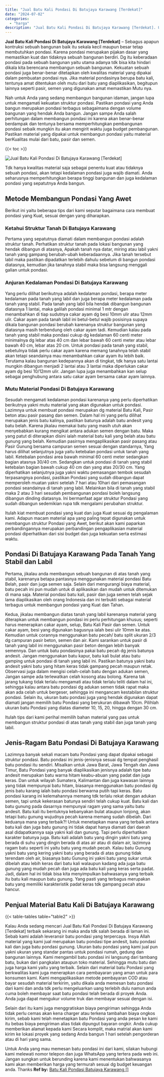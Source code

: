 ```yaml
---
title: "Jual Batu Kali Pondasi Di Batujaya Karawang [Terdekat]"
date: "2024-07-02"
categories: 
  - "harga"
description: "Jual Batu Kali Pondasi Di Batujaya Karawang [Terdekat]. Untuk Anda yang mau memesan batu pondasi ini dari kami, silakan hubungi kami melewati nomor telepon d..."
---
```


**Jual Batu Kali Pondasi Di Batujaya Karawang \[Terdekat\]** – Sebagus apapun kontruksi sebuah bangunan baik itu sekala kecil maupun besar tetap membutuhkan pondasi. Karena pondasi merupakan pijakan dasar yang memastikan kuat dan tidaknya sebuah bangunan berdiri. Dg itu keberadaan pondasi pada sebuah bangunan yaitu utama adanya tdk bisa kita hindari dikala kita berencana membangun sebuah bangunan. Kekuatan sebuah pondasi juga benar-benar ditetapkan oleh kwalitas material yang dipakai dalam pembuatan pondasi nya. Jika material pondasinya berupa batu kali, tentunya amat ditentukan oleh mutu dari batu yang diaplikasikan, begitupun lainnya seperti pasir, semen yang digunakan amat memastikan Mutu nya.

Nah untuk Anda yang sedang membangun bangunan idaman, jangan lupa untuk mengamati kekuatan struktur pondasi. Pastikan pondasi yang Anda bangun merupakan pondasi terbagus sebagaimana dengan volume bangunan yang hendak Anda bangun. Jangan sampe Anda salah perhitungan dalam membangun pondasi ini karena akan benar-benar berdampak dan tentunya bersama memperhitungkan pembangunan pondasi sebaik mungkin itu akan mengirit waktu juga budget pembangunan. Pastikan material yang dipakai untuk membangun pondasi yaitu material berKualitas mulai dari batu, pasir dan semen.

{{< toc >}}

![Jual Batu Kali Pondasi Di Batujaya Karawang [Terdekat]](/images/jual-batu-kali-03.png)

Tdk hanya kwalitas material saja sebagai penentu kuat atau tidaknya sebuah pondasi, akan tetapi kedalaman pondasi juga wajib diamati. Anda seharusnya memperhitungkan berapa tinggi bangunan dan juga kedalaman pondasi yang sepatutnya Anda bangun.

## Metode Membangun Pondasi Yang Awet

Berikut ini yaitu beberapa tips dari kami seputar bagaimana cara membuat pondasi yang Kuat, sesuai dengan yang diharapkan.

### Ketahui Struktur Tanah Di Batujaya Karawang

Pertama yang sepatutnya diamati dalam membangun pondasi adalah struktur tanah. Perhatikan struktur tanah pada lokasi bangunan yang hendak dibangun di atasnya, Apakah tanah nya datar, miring atau labil yakni tanah yang gampang berubah-ubah keberadaannya. Jika tanah tersebut labil maka pastikan dipadatkan terlebih dahulu sebelum di bangun pondasi diatasnya, kemudian jika tanahnya stabil maka bisa langsung menggali galian untuk pondasi.

### Anjuran Kedalaman Pondasi Di Batujaya Karawang

Yang perlu dilihat berikutnya adalah kedalaman pondasi, berapa meter kedalaman pada tanah yang labil dan juga berapa meter kedalaman pada tanah yang stabil. Pada tanah yang labil bila hendak dibangun bangunan diatasnya 1 lantai, maka galilah pondasi minimal 1 mtr dengan menambahkan di tiap sudutnya cakar ayam dg besi 10mm ulir atau 12mm ulir. Cakar ayam pada tanah labil ini betul-betul wajib posisinya supaya dikala bangunan pondasi berubah karenanya struktur bangunan yang diatasnya masih terbendung oleh cakar ayam tadi. Kemudian kalau pada tanah yang stabil maka pondasi cukup dg kedalaman 60 centi meter minimalnya dg lebar atas 40 cm dan lebar bawah 60 centi meter atau lebar bawah 40 cm, lebar atas 20 cm. Untuk pondasi pada tanah yang stabil, sebetulnya tidak perlu cakar ayam karena memang tanahnya telah stabil akan tetapi seandainya mau menambahkan cakar ayam itu lebih baik. Terutama kalau bangunan kedepannya akan di tingkat, tdk hanya satu lantai mungkin dibangun menjadi 2 lantai atau 3 lantai maka diperlukan cakar ayam dg besi 10/12mm ulir. Jangan lupa juga menambahkan kan selup sebagai penghubung antara satu cakar ayam bersama cakar ayam lainnya.

### Mutu Material Pondasi Di Batujaya Karawang

Sesudah mengamati kedalaman pondasi karenanya yang perlu diperhatikan berikutnya yakni mutu material yang akan digunakan untuk pondasi. Lazimnya untuk membuat pondasi merupakan dg material Batu Kali, Pasir beton atau pasir pasang dan semen. Dalam hal ini yang perlu dilihat merupakan jenis batu kalinya, pastikan batunya adalah batu andesit yang batu belah. Karena jikalau memakai batu yang masih utuh akan menyebabkan kurang mengikat antara adukan semen dengan batu. Maka yang patut di diterapkan disini ialah material batu kali yang belah atau batu gunung yang belah. Kemudian pasirnya mengaplikasikan pasir pasang atau Pasir Gunung bersama campuran semen sesuai dengan standarnya, Yang harus dilihat selanjutnya juga yaitu ketebalan pondasi untuk tanah yang labil. Ketebalan pondasi area bawah minimal 60 centi meter sedangkan bagian atasnya 30/40 cm. Sedangkan untuk pondasi di tanah yang stabil ketebalan bagian bawah cukup 40 cm dan yang atas 20/30 cm. Yang diperhatikan selanjutnya juga yakni waktu pemasangan tembok sesudah terpasangnya pondasi, pastikan Pondasi yang sudah dibangun dapat memperoleh muatan yakni setelah 7 hari atau 10hari dari pemasangan pondasi seandainya di tanah yang labil. Melainkan bila di tanah yang stabil maka 2 atau 3 hari sesudah pembangunan pondasi boleh langsung dibangun dinding diatasnya. Ini bermanfaat agar struktur Pondasi yang sudah dibangun sedemikian rupa tdk mengalami perubahan struktur.

Itulah kiat membuat pondasi yang kuat dan juga Kuat sesuai dg pengalaman kami. Adapun macam material apa yang paling tepat digunakan untuk membangun struktur Pondasi yang Awet, berikut akan kami paparkan perbandingannya merupakan perbandingan pengaplikasian material pondasi diperhatikan dari sisi budget dan juga kekuatan serta estimasi waktu.

## Pondasi Di Batujaya Karawang Pada Tanah Yang Stabil dan Labil

Pertama, jikalau anda membangun sebuah bangunan di atas tanah yang stabil, karenanya betapa pantasnya menggunakan material pondasi Batu Belah, pasir dan juga semen saja. Selain dari mengurangi biaya material, batu pecah ini pun mudah untuk di aplikasikan dan mudah untuk ditemukan di mana saja. Material pondasi batu kali, pasir dan juga semen telah sejak lama diaplikasikan oleh orang Indonesia dan ini terbukti sebagai material terbagus untuk membangun pondasi yang Kuat dan Tahan.

Kedua, jikalau membangun diatas tanah yang labil karenanya material yang diterapkan untuk membangun pondasi ini perlu perhitungan khusus; seperti harus menerapkan cakar ayam, selup, Batu Kali Pasir dan semen. Untuk cakar ayam, besi yang digunakan bagusnya ialah besi ulir 10mm ke atas. Kemudian untuk corannya menggunakan batu pecah/ batu split ukuran 2/3 dg campuran pasir beton, semen dan air. Kami sarankan untuk pasir di tanah yang labil ini menggunakan pasir beton dengan lebih banyak semennya. Dan untuk batu pondasinya pakai batu pecah dg jenis batunya andesit. Jangan menggunakan batu kapur, batu kali bulat atau batu gamping untuk pondasi di tanah yang labil ini. Pastikan batunya yakni batu andesit yakni batu yang hitam keras tidak gampang pecah maupun retak. Observasi juga dalam mengisi celah-celah batu dengan adukan semen, Jangan sampe ada terlewatkan celah kosong atau bolong. Karena tak jarang tukang tidak terlalu mengamati atau tidak terlalu teliti dalam hal ini, sehingga kalau antara batu pondasi dg adukan semen tidak rapat maka akan ada celah untuk bergeser, sehingga ini mengancam kestabilan struktur pondasi. Selain itu, ukuran batu pondasi juga yang hendak digunakan dapat diamati jangan memilih batu Pondasi yang berukuran dibawah 10cm. Pilihlah ukuran batu Pondasi yang diatas diameter 10, 15, 20, hingga dengan 30 cm.

Itulah tips dari kami perihal memilih bahan material yang pas untuk membangun struktur pondasi di atas tanah yang stabil dan juga tanah yang labil.

## Jenis-Ragam Batu Pondasi Di Batujaya Karawang

Lazimnya banyak sekali macam batu Pondasi yang dapat dipakai sebagai struktur pondasi. Batu pondasi ini jenis-jenisnya sesuai dg tempat penghasil batu pondasi itu sendiri. Misalkan untuk Jawa Barat, Jawa Tengah dan Jawa Timur, Batu Pondasi yang banyak diaplikasikan jenisnya adalah tipe batu andesit merupakan batu warna hitam keabu-abuan yang padat dan juga keras. Dan untuk wilayah Sumatera, Kalimantan dan juga kawasan lainnya yang tidak mempunyai batu hitam, biasanya menggunakan batu pondasi dg jenis batu karang ialah batu pondasi berwarna putih tapi keras. Batu pondasi karang ini kelemahannya memang tdk terlalu rekat dengan adukan semen, tapi untuk kekerasan batunya sendiri telah cukup kuat. Batu kali dan batu gunung pada dasarnya mempunyai ragam yang sama yaitu batu andesit. Batu kali itu bentuknya kebanyakan bulat ataupun lonjong, akan tetapi batu gunung wujudnya pecah karena memang sudah dibelah. Dari keduanya mana yang terbaik?! Untuk menetapkan mana yang terbaik antara batu kali dan juga batu gunung ini tidak dapat hanya diamati dari daerah asal didapatkannya saja yakni kali dan gunung. Tapi perlu diperhatikan karakter batunya juga. Batu kali adalah batu yang dingin yakni batu yang berada di suhu yang dingin berada di atas air atau di dalam air, lazimnya ragam batu seperti ini yaitu batu yang mudah pecah. Kalau batu Gunung yakni batu yang kering yakni batu yang berada di atas gunung tidak terendam oleh air, biasanya batu Gunung ini yakni batu yang sukar untuk dibelah atau lebih keras dari batu kali walaupun kadang ada juga batu gunung yang mudah pecah dan juga ada batu kali yang keras serta padat. Jadi, dalam hal ini tidak bisa kita menyimpulkan bahwasanya yang terbaik itu batu kali maupun batu gunung. Yang pasti yang terbagus merupakan batu yang memiliki karakteristik padat keras tdk gampang pecah atau hancur.

## Penjual Material Batu Kali Di Batujaya Karawang

{{< table-tables table="table2" >}}

Kalau Anda sedang mencari Jual Batu Kali Pondasi Di Batujaya Karawang \[Terdekat\] terbaik sekarang ini maka anda tdk salah berada di laman ini. Sebab kami adalah leveransir batu pondasi yang terpercaya. Insya Allah material yang kami jual merupakan batu pondasi tipe andesit, batu pondasi kali dan juga batu pondasi gunung. Ukuran batu pondasi yang kami jual pun yakni ukuran yang standar pantas untuk pondasi rumah, gedung dan bangunan lainnya. Kami mengambil batu pondasi ini langsung dari tambang batu, bukan dari pangkalan ataupun toko material. Sehingga mutu batu dan juga harga kami yaitu yang terbaik. Selain dari material batu Pondasi yang berkwalitas kami juga menerapkan cara pembayaran yang aman untuk para konsumen kami. Kami mengaplikasikan metode pembayaran COD atau bayar sesudah material terkirim, yaitu dikala anda memesan batu pondasi dari kami dan anda tdk perlu mengeluarkan uang terlebih dulu namun anda cuma boleh membayar saat batu pondasi telah berada di proyek Anda. Anda juga dapat mengukur volume truk dan membayar sesuai dengan isi.

Selain dari itu kami juga menggratiskan biaya pengiriman sehingga Anda tidak perlu cemas akan kena charger atau terkena tambahan biaya ongkos kirim, sebab kami telah menetapkan batu Pondasi yang anda pesan ke kami itu bebas biaya pengiriman alias tidak dipungut bayaran ongkir. Anda cukup memberikan alamat kepada kami Secara komplit, maka matrial akan kami kirim ke lokasi proyek yang sedang Anda bangun 1 hari setelah pengorderan atau di hari yang sama.

Untuk Anda yang mau memesan batu pondasi ini dari kami, silakan hubungi kami melewati nomor telepon dan juga WhatsApp yang tertera pada web ini. Jangan sungkan untuk berunding karena kami menentukan bahwasanya kami akan memberikan harga yang termurah sesuai dg budget keuangan anda. Thanks
**Ref by:** [Batu Kali Pondasi Batujaya Karawang []](https://id.wikipedia.org/wiki/Batu)
